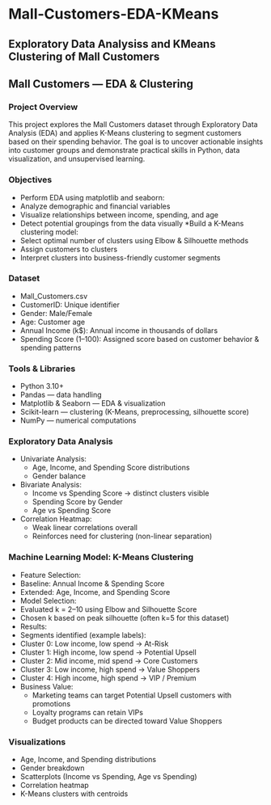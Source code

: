 # Mall-Customers-EDA-KMeans
## Exploratory Data Analysiss and  KMeans Clustering of Mall Customers

## Mall Customers — EDA & Clustering
### Project Overview
This project explores the Mall Customers dataset through Exploratory Data Analysis (EDA) and applies K-Means clustering to segment customers based on their spending behavior. The goal is to uncover actionable insights into customer groups and demonstrate practical skills in Python, data visualization, and unsupervised learning.
### Objectives
* Perform EDA using matplotlib and seaborn:
 * Analyze demographic and financial variables
 * Visualize relationships between income, spending, and age
 * Detect potential groupings from the data visually
*Build a K-Means clustering model:
 * Select optimal number of clusters using Elbow & Silhouette methods
 * Assign customers to clusters
 * Interpret clusters into business-friendly customer segments
### Dataset
* Mall_Customers.csv
* CustomerID: Unique identifier
* Gender: Male/Female
* Age: Customer age
* Annual Income (k$): Annual income in thousands of dollars
* Spending Score (1–100): Assigned score based on customer behavior & spending patterns
### Tools & Libraries
* Python 3.10+
* Pandas — data handling
* Matplotlib & Seaborn — EDA & visualization
* Scikit-learn — clustering (K-Means, preprocessing, silhouette score)
* NumPy — numerical computations
### Exploratory Data Analysis
* Univariate Analysis:
  * Age, Income, and Spending Score distributions
  * Gender balance
* Bivariate Analysis:
  * Income vs Spending Score → distinct clusters visible
  * Spending Score by Gender
  * Age vs Spending Score
* Correlation Heatmap:
  * Weak linear correlations overall
  * Reinforces need for clustering (non-linear separation)
### Machine Learning Model: K-Means Clustering
* Feature Selection:
 * Baseline: Annual Income & Spending Score
 * Extended: Age, Income, and Spending Score
* Model Selection:
 * Evaluated k = 2–10 using Elbow and Silhouette Score
 * Chosen k based on peak silhouette (often k=5 for this dataset)
* Results:
 * Segments identified (example labels):
  * Cluster 0: Low income, low spend → At-Risk
  * Cluster 1: High income, low spend → Potential Upsell
  * Cluster 2: Mid income, mid spend → Core Customers
  * Cluster 3: Low income, high spend → Value Shoppers
  * Cluster 4: High income, high spend → VIP / Premium
* Business Value:
  * Marketing teams can target Potential Upsell customers with promotions
  * Loyalty programs can retain VIPs
  * Budget products can be directed toward Value Shoppers
### Visualizations
* Age, Income, and Spending distributions
* Gender breakdown
* Scatterplots (Income vs Spending, Age vs Spending)
* Correlation heatmap
* K-Means clusters with centroids
